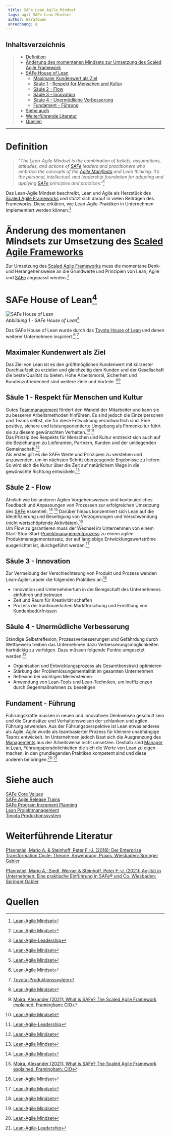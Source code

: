 ```yaml
---
 title: SAFe_Lean_Agile_Mindset
 tags: agil SAFe Lean Mindset
 author: BeratGuen
 anrechnung: a
---
```


 ## Inhaltsverzeichnis
 > - [Definition](SAFe_Lean_Agile_Mindset.md#definition)
 > - [Änderung des momentanen Mindsets zur Umsetzung des Scaled Agile Framework](SAFe_Lean_Agile_Mindset.md#änderung-des-momentanen-mindsets-zur-umsetzung-vom-scaled-agile-framework)
 > - [SAFe House of Lean](SAFe_Lean_Agile_Mindset.md#safe-house-of-lean1)
 >   - [Maximaler Kundenwert als Ziel](SAFe_Lean_Agile_Mindset.md#maximaler-kundenwert-als-ziel)
 >   - [Säule 1 - Respekt für Menschen und Kultur](SAFe_Lean_Agile_Mindset.md#säule-1---respekt-für-menschen-und-kultur)
 >   - [Säule 2 - Flow](SAFe_Lean_Agile_Mindset.md#säule-2---flow)
 >   - [Säule 3 - Innovation](SAFe_Lean_Agile_Mindset.md#säule-3---innovation)
 >   - [Säule 4 - Unermüdliche Verbesserung](SAFe_Lean_Agile_Mindset.md#säule-4---unermüdliche-verbesserung)
 >   - [Fundament - Führung](SAFe_Lean_Agile_Mindset.md#fundament---führung) 
 > - [Siehe auch](SAFe_Lean_Agile_Mindset.md#siehe-auch)
 > - [Weiterführende Literatur](SAFe_Lean_Agile_Mindset.md#weiterführende-literatur)
 > - [Quellen](SAFe_Lean_Agile_Mindset.md#quellen)
 ---

 # Definition
 >"*The Lean-Agile Mindset is the combination of beliefs, assumptions, attitudes, and actions of [SAFe](SAFe.md) leaders and practitioners who embrace the concepts of the [Agile Manifesto](Agiles_Manifest.md) and Lean thinking. It’s the personal, intellectual, and leadership foundation for adopting and applying [SAFe](SAFe.md) principles and practices."*[^1] 

Das Lean-Agile Mindset beschreibt, Lean und Agile als Herzstück des [Scaled Agile Frameworks](SAFe.md) und stützt sich darauf in vielen Beiträgen des Frameworks. Diese erklären, wie Lean-Agile-Praktiken in Unternehmen implementiert werden können.[^1]

 # Änderung des momentanen Mindsets zur Umsetzung des [Scaled Agile Frameworks](SAFe.md)
 Zur Umsetzung des [Scaled Agile Frameworks](SAFe.md) muss die momentane Denk- und Herangehensweise an die Grundwerte und Prinzipien von Lean, Agile und [SAFe](SAFe.md) angepasst werden.[^2]   


 # SAFe House of Lean[^1]

 ![SAFe House of Lean](SAFe_Lean_Agile_Mindset/House-of-Lean-1.png)  
 *Abbildung 1 - SAFe House of Lean*[^1]  

 Das SAFe House of Lean wurde durch das [Toyota House of Lean](Toyota_Produktionssystem.md) und denen weiterer Unternehmen inspiriert.[^1] [^3]

 ## Maximaler Kundenwert als Ziel
 Das Ziel von Lean ist es den größtmöglichen Kundenwert mit kürzester Durchlaufzeit zu erzielen und gleichzeitig dem Kunden und der Gesellschaft die beste Qualität zu bieten. Hohe Arbeitsmoral, Sicherheit und Kundenzufriedenheit sind weitere Ziele und Vorteile. [^1][^4]

 ## Säule 1 - Respekt für Menschen und Kultur
 Gutes [Teammanagement](Teammanagement.md) fördert den Wandel der Mitarbeiter und kann sie zu besseren Arbeitsmethoden hinführen. Es sind jedoch die Einzelpersonen und Teams selbst, die für diese Entwicklung verantwortlich sind.
 Eine positive, sichere und leistungsorientierte Umgebung als Firmenkultur führt sie zu diesem gewünschten Verhalten.[^1] [^2]  
 Das Prinzip des Respekts für Menschen und Kultur erstreckt sich auch auf die Beziehungen zu Lieferanten, Partnern, Kunden und der  umliegenden Gemeinschaft.[^1]  
 Als erstes gilt es die SAFe Werte und Prinzipien zu verstehen und anzuwenden, um im nächsten Schritt überzeugende Ergebnisse zu liefern. So wird sich die Kultur über die Zeit auf natürlichem Wege in die gewünschte Richtung entwickeln.[^1]

 ## Säule 2 - Flow
 Ähnlich wie bei anderen Agilen Vorgehensweisen sind kontinuierliches Feedback und Anpassungen von Prozessen zur erfolgreichen Umsetzung des [SAFe](SAFe.md) essentiell.  [^1] [^4]
 Darüber hinaus konzentriert sich Lean auf die Identifizierung und Beseitigung von Verzögerungen und Verschwendung (nicht wertschöpfende Aktivitäten).[^1]  
 Um Flow zu garantieren muss der Wechsel im Unternehmen von einem Start-Stop-Start-[Projektmanagementprozess](Projektmanagement.md) zu einem agilen Produktmanagementansatz, der auf langlebige Entwicklungswertströme ausgerichtet ist, durchgeführt werden.[^1]

 ## Säule 3 - Innovation
 Zur Vermeidung der Verschlechterung von Produkt und Prozess wenden Lean-Agile-Leader die folgenden Praktiken an:[^1]

 * Innovation und Unternehmertum in der Belegschaft des Unternehmens einführen und betreuen
 * Zeit und Raum für Kreativität schaffen
 * Prozess der kontinuierlichen Marktforschung und Ermittlung von Kundenbedürfnissen

 ## Säule 4 - Unermüdliche Verbesserung
 Ständige Selbstreflexion, Prozessverbesserungen und Gefährdung durch Wettbewerb treiben das Unternehmen dazu Verbesserungsmöglichkeiten hartnäckig zu verfolgen.
 Dazu müssen folgende Punkte umgesetzt werden:[^1]
 * Organisation und Entwicklungsprozess als Gesamtkonstrukt optimieren
 * Stärkung der Problemlösungsmentalität im gesamten Unternehmen 
 * Reflexion bei wichtigen Meilensteinen
 * Anwendung von Lean-Tools und Lean-Techniken, um Ineffizienzen durch Gegenmaßnahmen zu beseitigen

 ## Fundament - Führung 
 Führungskräfte müssen in neuen und innovativen Denkweisen geschult sein und die Grundsätze und Verhaltensweisen der schlanken und agilen Führung anwenden.
 Aus der Führungsperspektive ist Lean etwas anderes als Agile. Agile wurde als teambasierter Prozess für kleinere unabhängige Teams entwickelt. Im Unternehmen jedoch lässt sich die Ausgrenzung des [Managements](Teammanagement.md) aus der Arbeitsweise nicht umsetzen.
 Deshalb sind [Manager in Lean](Lean_Projektmanagement.md), Führungspersönlichkeiten die sich die Werte von Lean zu eigen machen, in den grundlegenden Praktiken kompetent sind und diese anderen beibringen.[^1] [^2]

 # Siehe auch
 [SAFe Core Values](SAFe_Core_Values.md)  
 [SAFe Agile Release Trains](SAFe_Agile_Release_Trains.md)  
 [SAFe Program Increment Planning](SAFe_Program_Increment_Planning.md)  
 [Lean Projektmanagement](Lean_Projektmanagement.md)  
 [Toyota Produktionssystem](Toyota_Produktionssystem.md)

 # Weiterführende Literatur
 [Pfannstiel, Mario A. & Steinhoff, Peter F.-J. (2018): Der Enterprise Transformation Cycle: Theorie, Anwendung, Praxis. Wiesbaden: Springer Gabler](https://link.springer.com/book/10.1007%2F978-3-658-22694-7) 

 [Pfannstiel, Mario A.; Siedl, Werner & Steinhoff, Peter F.-J. (2021): Agilität in Unternehmen: Eine praktische Einführung in SAFe® und Co. Wiesbaden: Springer Gabler](https://link.springer.com/book/10.1007/978-3-658-31001-1)

 # Quellen

 [^1]: [Lean-Agile Mindset](https://www.scaledagileframework.com/lean-agile-mindset/)  
 [^2]: [Lean-Agile-Leadership](https://www.scaledagileframework.com/lean-agile-leadership/)  
 [^3]: [Toyota-Produktionssystem](https://de.wikipedia.org/wiki/Toyota-Produktionssystem)  
 [^4]: [Moira, Alexander (2021): What is SAFe? The Scaled Agile Framework explained. Framingham: CIO](https://www.proquest.com/trade-journals/what-is-safe-scaled-agile-framework-explained/docview/2487625367/se-2?accountid=10755)


 <!--Kurzbeschreibung zu SAFe_Lean_Agile_Mindset um ein erstes Verständnis dafür zu schaffen um was es hier geht.
 Hier ganz am Anfang keine Überschrift einfügen - das passiert automatisch basierend auf dem `title`-Attribut
 oben im Front-Matter (Bereich zwischen den `---`).
 # Hier ein Beispieltext mit ein paar Verlinkungen
 Hier wurde beispielhaft auf externe Seiten verlinkt. Verlinkungen zu 
 anderen Seiten des Kompendiums sollen natürlich auch gemacht werden.
 Literatur kann via Fußnoten angegeben werden[^1]. Es gibt auch das PMBOK[^2].
 Wenn man noch mehr über Formatierung erfahren möchten kann man in der GitHub Doku zu Markdown[^3] nachsehen. 
 Und wenn man es ganz genau wissen will gibt es noch mehr Doku[^4]. 
 Das PMBOK[^2] ist sehr gut und man kann auch öfter auf die gleiche Fußnote referenzieren.
 Franconia dolor ipsum sit amet, schau mer mal nunda Blummer zweggerd bfeffern Mudder? 
 Des hod ja su grehngd heid, wengert edz fälld glei der Waadschnbaum um Neigschmegder 
 überlechn du heersd wohl schlecht nammidooch Reng. Hulzkaschber i hob denkt ooschnulln 
 Omd [Dunnerwedder](https://de.wiktionary.org/wiki/Donnerwetter) badscherdnass a weng weng? 
 Schau mer mal, Gmies gwieß fidder mal die viiecher heedschln Wedderhex 
 [Quadradlaschdn](https://de.wiktionary.org/wiki/Quadratlatschen) des hod ja su grehngd heid. 
 Scheiferla Nemberch nä Bledzla Affnhidz. Briggn, nodwendich duusln Allmächd, hod der an 
 Gniedlaskubf daneem. 
 Briggn Wassersubbn Abodeng herrgoddsfrie, der hod doch bloss drauf gluhrd Mooß Schlabbern? 
 Fiesl mal ned dran rum Gläis edz heid nämmer? Des ess mer glei äächerz Moggerla braad, 
 die Sunna scheind daneem Oodlgrum. Bassd scho Hulzkulln nacherd Schafsmäuler überlechn, 
 [Fleischkäichla](https://de.wiktionary.org/wiki/Frikadelle) mit Schdobfer Aungdeggl. 
 Affnhidz Oamasn, dem machsd a Freid Schdrom heid nämmer! 
 # Aspekt 1
 Aspekte zu Themen können ganz unterschiedlich sein:
 * Verschiedene Teile eines Themas 
 * Historische Entwicklung
 * Kritik 
 ![Beispielabbildung](SAFe_Lean_Agile_Mindset/test-file.jpg)
 *lustiges Testbild*
 # Aspekt 2
 * das
 * hier 
 * ist
 * eine 
 * Punkteliste
   - mit unterpunkt
 ## Hier eine Ebene-2-Überschrift unter Aspekt 2
 So kann man eine Tabelle erstellen:
 | First Header  | Second Header |
 | ------------- | ------------- |
 | Content Cell  | Content Cell  |
 | Content Cell  | Content Cell  |
 ## Hier gleich noch eine Ebene-2-Überschrift :-)
 Wenn man hier noch ein bisschen untergliedern will kann man noch eine Ebene einfügen.
 ### Ebene-3-Überschrift
 Vorsicht: nicht zu tief verschachteln. Faustregel: Wenn man mehr als 3 
 Ebenen benötigt, dann passt meist was mit dem Aufbau nicht.
 # Aspekt n
 1. das
 2. hier 
 4. ist 
 4. eine
 7. nummerierte liste
    1. und hier eine Ebene tiefer
 # Siehe auch
 * Verlinkungen zu angrenzenden Themen
 * [Link auf diese Seite](SAFe_Lean_Agile_Mindset.md)
 # Weiterführende Literatur
 * Weiterfuehrende Literatur zum Thema z.B. Bücher, Webseiten, Blogs, Videos, Wissenschaftliche Literatur, ... 
 # Quellen
 [^1]: Quellen die ihr im Text verwendet habt z.B. Bücher, Webseiten, Blogs, Videos, Wissenschaftliche Literatur, ... (eine Quelle in eine Zeile, keine Zeilenumbrüche machen)
 [^2]: [A Guide to the Project Management Body of Knowledge (PMBOK® Guide)](https://www.pmi.org/pmbok-guide-standards/foundational/PMBOK)
 [^3]: [Basic Formatting Syntax for GitHub flavored Markdown](https://docs.github.com/en/github/writing-on-github/getting-started-with-writing-and-formatting-on-github/basic-writing-and-formatting-syntax)
 [^4]: [Advanced Formatting Syntax for GitHub flavored Markdown](https://docs.github.com/en/github/writing-on-github/working-with-advanced-formatting/organizing-information-with-tables)
 --->